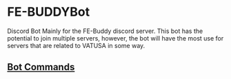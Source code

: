 # FE-BUDDYBot
Discord Bot Mainly for the FE-Buddy discord server.
This bot has the potential to join multiple servers, however, the bot will have the most use for servers that are related to VATUSA in some way.

## [Bot Commands](https://github.com/Nikolai558/FE-BUDDYBot/tree/releases/Docs/Bot%20Commands)


